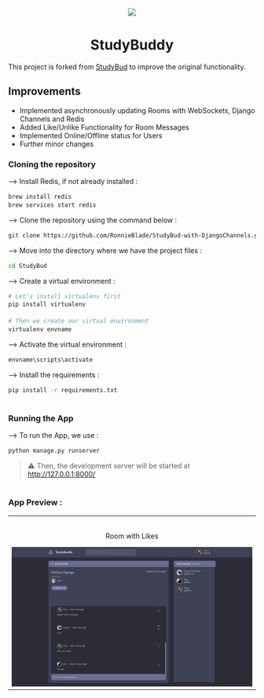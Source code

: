 <div align="center">
<img width="30%" src="https://user-images.githubusercontent.com/72341453/134747028-7e2d90cc-a92f-4f66-815e-54a0d50cca54.PNG">

# StudyBuddy
</div>

This project is forked from [StudyBud](https://github.com/divanov11/StudyBud) to improve the original functionality.

## Improvements

* Implemented asynchronously updating Rooms with WebSockets, Django Channels and Redis
* Added Like/Unlike Functionality for Room Messages
* Implemented Online/Offline status for Users
* Further minor changes

### Cloning the repository

--> Install Redis, if not already installed :
```bash
brew install redis
brew services start redis

```


--> Clone the repository using the command below :
```bash
git clone https://github.com/RonnieBlade/StudyBud-with-DjangoChannels.git

```

--> Move into the directory where we have the project files : 
```bash
cd StudyBud

```

--> Create a virtual environment :
```bash
# Let's install virtualenv first
pip install virtualenv

# Then we create our virtual environment
virtualenv envname

```

--> Activate the virtual environment :
```bash
envname\scripts\activate

```

--> Install the requirements :
```bash
pip install -r requirements.txt

```

#

### Running the App

--> To run the App, we use :
```bash
python manage.py runserver

```

> ⚠ Then, the development server will be started at http://127.0.0.1:8000/

#

### App Preview :

<table width="100%"> 
<tr>
<td width="100%">      
&nbsp; 
<br>
<p align="center">
  Room with Likes
</p>
<img src="likes_screenshot.png">
</table>

